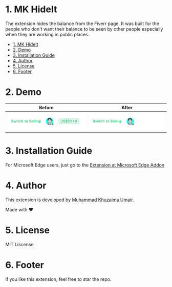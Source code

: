 # 1. MK HideIt

 The extension hides the balance from the Fiverr page. It was built for the people who don't want their balance to be seen by other people especially when they are working in public places.

- [1. MK HideIt](#1-mk-hideit)
- [2. Demo](#2-demo)
- [3. Installation Guide](#3-installation-guide)
- [4. Author](#4-author)
- [5. License](#5-license)
- [6. Footer](#6-footer)


# 2. Demo

|             Before             |            After             |
| :----------------------------: | :--------------------------: |
| ![before](./images/before.png) | ![after](./images/after.png) |


# 3. Installation Guide
For Microsoft Edge users, just go to the [Extension at Microsoft Edge Addon](https://microsoftedge.microsoft.com/addons/detail/mk-hide-balance/pabppihjjkdnfndndmflfbickadkcglf)


# 4. Author
This extension is developed by [Muhammad Khuzaima Umair](https://www.github.com/mkhuzaima "Github Profile").

Made with :heart:

# 5. License
MIT Liscense


# 6. Footer
If you like this extension, feel free to star the repo.
